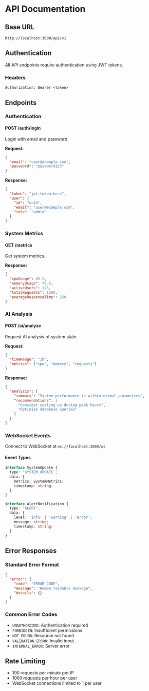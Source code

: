 # API Documentation

## Base URL

```
http://localhost:3000/api/v1
```

## Authentication

All API endpoints require authentication using JWT tokens.

### Headers

```
Authorization: Bearer <token>
```

## Endpoints

### Authentication

#### POST /auth/login
Login with email and password.

**Request:**
```json
{
  "email": "user@example.com",
  "password": "password123"
}
```

**Response:**
```json
{
  "token": "jwt.token.here",
  "user": {
    "id": "uuid",
    "email": "user@example.com",
    "role": "admin"
  }
}
```

### System Metrics

#### GET /metrics
Get system metrics.

**Response:**
```json
{
  "cpuUsage": 45.2,
  "memoryUsage": 78.5,
  "activeUsers": 125,
  "totalRequests": 1500,
  "averageResponseTime": 250
}
```

### AI Analysis

#### POST /ai/analyze
Request AI analysis of system state.

**Request:**
```json
{
  "timeRange": "1h",
  "metrics": ["cpu", "memory", "requests"]
}
```

**Response:**
```json
{
  "analysis": {
    "summary": "System performance is within normal parameters",
    "recommendations": [
      "Consider scaling up during peak hours",
      "Optimize database queries"
    ]
  }
}
```

### WebSocket Events

Connect to WebSocket at `ws://localhost:3000/ws`

#### Event Types

```typescript
interface SystemUpdate {
  type: 'SYSTEM_UPDATE';
  data: {
    metrics: SystemMetrics;
    timestamp: string;
  }
}

interface AlertNotification {
  type: 'ALERT';
  data: {
    level: 'info' | 'warning' | 'error';
    message: string;
    timestamp: string;
  }
}
```

## Error Responses

### Standard Error Format

```json
{
  "error": {
    "code": "ERROR_CODE",
    "message": "Human readable message",
    "details": {}
  }
}
```

### Common Error Codes

- `UNAUTHORIZED`: Authentication required
- `FORBIDDEN`: Insufficient permissions
- `NOT_FOUND`: Resource not found
- `VALIDATION_ERROR`: Invalid input
- `INTERNAL_ERROR`: Server error

## Rate Limiting

- 100 requests per minute per IP
- 1000 requests per hour per user
- WebSocket connections limited to 1 per user 